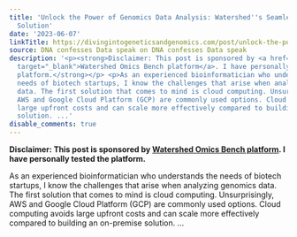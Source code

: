 ```yaml
---
title: 'Unlock the Power of Genomics Data Analysis: Watershed''s Seamless Cloud Computing
  Solution'
date: '2023-06-07'
linkTitle: https://divingintogeneticsandgenomics.com/post/unlock-the-power-of-genomics-data-analysis-watershed-s-seamless-cloud-computing-solution/
source: DNA confesses Data speak on DNA confesses Data speak
description: '<p><strong>Disclaimer: This post is sponsored by <a href="https://www.watershed.ai/"
  target="_blank">Watershed Omics Bench platform</a>. I have personally tested the
  platform.</strong></p> <p>As an experienced bioinformatician who understands the
  needs of biotech startups, I know the challenges that arise when analyzing genomics
  data. The first solution that comes to mind is cloud computing. Unsurprisingly,
  AWS and Google Cloud Platform (GCP) are commonly used options. Cloud computing avoids
  large upfront costs and can scale more effectively compared to building an on-premise
  solution. ...'
disable_comments: true
---
```

<p><strong>Disclaimer: This post is sponsored by <a href="https://www.watershed.ai/" target="_blank">Watershed Omics Bench platform</a>. I have personally tested the platform.</strong></p> <p>As an experienced bioinformatician who understands the needs of biotech startups, I know the challenges that arise when analyzing genomics data. The first solution that comes to mind is cloud computing. Unsurprisingly, AWS and Google Cloud Platform (GCP) are commonly used options. Cloud computing avoids large upfront costs and can scale more effectively compared to building an on-premise solution. ...